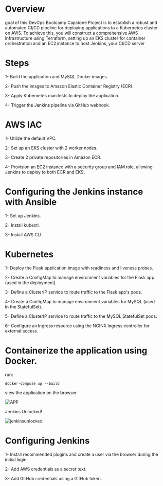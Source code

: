 <h1>Overview</h1>

goal of this DevOps Bootcamp Capstone Project is to establish a robust and
automated CI/CD pipeline for deploying applications to a Kubernetes cluster on AWS. To achieve
this, you will construct a comprehensive AWS infrastructure using Terraform, setting up an EKS
cluster for container orchestration and an EC2 instance to host Jenkins, your CI/CD server

<h1>Steps</h1>

<p>1- Build the application and MySQL Docker images.</p>
<p>2- Push the images to Amazon Elastic Container Registry (ECR).</p>
<p>3- Apply Kubernetes manifests to deploy the application.</p>
<p>4- Trigger the Jenkins pipeline via GitHub webhook.</p>



  <h1>AWS IAC</h1>
 <p>1- Utilize the default VPC.</p>
 <p>2- Set up an EKS cluster with 2 worker nodes.</p>
 <p>3- Create 2 private repositories in Amazon ECR.</p>
 <p>4- Provision an EC2 instance with a security group and IAM role, allowing Jenkins to deploy to both ECR and EKS.</p>

 <h1>Configuring the Jenkins instance with Ansible</h1>
 <p>1- Set up Jenkins.</p>
 <p>2- Install kubectl.</p>
 <p>3- Install AWS CLI.</p>



 
 <h1>Kubernetes </h1>
 <p>1- Deploy the Flask application image with readiness and liveness probes.</p>
 <p>2- Create a ConfigMap to manage environment variables for the Flask app (used in the deployment).</p>
 <p>3- Define a ClusterIP service to route traffic to the Flask app's pods.</p>
 <p>4- Create a ConfigMap to manage environment variables for MySQL (used in the StatefulSet).</p>
 <p>5- Define a ClusterIP service to route traffic to the MySQL StatefulSet pods.</p>
 <p>6- Configure an Ingress resource using the NGINX Ingress controller for external access.</p>

  <h1>Containerize the application using Docker.</h1>
run:

  ```docker-compose up --build ```

  view the application on the browser
  

![APP](https://github.com/user-attachments/assets/28125f43-e7bd-4c75-94bd-2214ba8dd1ba)


Jenkins Unlocked!



![jenkinsunlocked](https://github.com/user-attachments/assets/cfcbf9bf-e95c-4433-8971-070b6eba661f)

<h1>Configuring Jenkins</h1>
<p>1- Install recommended plugins and create a user via the browser during the initial login.</p>
<p>2- Add AWS credentials as a secret text.</p>
<p>3- Add GitHub credentials using a GitHub token.</p>

